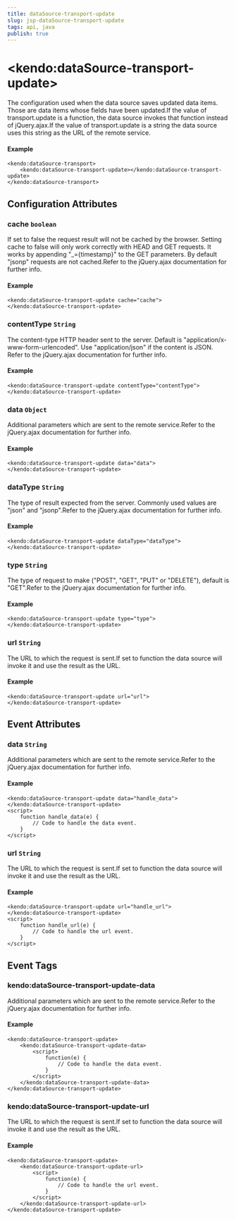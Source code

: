 ```yaml
---
title: dataSource-transport-update
slug: jsp-dataSource-transport-update
tags: api, java
publish: true
---
```


# \<kendo:dataSource-transport-update\>

The configuration used when the data source saves updated data items. Those are data items whose fields have been updated.If the value of transport.update is a function, the data source invokes that function instead of jQuery.ajax.If the value of transport.update is a string the data source uses this string as the URL of the remote service.

#### Example
    <kendo:dataSource-transport>
        <kendo:dataSource-transport-update></kendo:dataSource-transport-update>
    </kendo:dataSource-transport>

## Configuration Attributes

### cache `boolean`

If set to false the request result will not be cached by the browser. Setting cache to false will only work correctly with HEAD and GET requests. It works by appending "_={timestamp}" to the GET parameters.
By default "jsonp" requests are not cached.Refer to the jQuery.ajax documentation for further info.

#### Example
    <kendo:dataSource-transport-update cache="cache">
    </kendo:dataSource-transport-update>

### contentType `String`

The content-type HTTP header sent to the server. Default is "application/x-www-form-urlencoded". Use "application/json" if the content is JSON.
Refer to the jQuery.ajax documentation for further info.

#### Example
    <kendo:dataSource-transport-update contentType="contentType">
    </kendo:dataSource-transport-update>

### data `Object`

Additional parameters which are sent to the remote service.Refer to the jQuery.ajax documentation for further info.

#### Example
    <kendo:dataSource-transport-update data="data">
    </kendo:dataSource-transport-update>

### dataType `String`

The type of result expected from the server. Commonly used values are "json" and "jsonp".Refer to the jQuery.ajax documentation for further info.

#### Example
    <kendo:dataSource-transport-update dataType="dataType">
    </kendo:dataSource-transport-update>

### type `String`

The type of request to make ("POST", "GET", "PUT" or "DELETE"), default is "GET".Refer to the jQuery.ajax documentation for further info.

#### Example
    <kendo:dataSource-transport-update type="type">
    </kendo:dataSource-transport-update>

### url `String`

The URL to which the request is sent.If set to function the data source will invoke it and use the result as the URL.

#### Example
    <kendo:dataSource-transport-update url="url">
    </kendo:dataSource-transport-update>


## Event Attributes

### data `String`

Additional parameters which are sent to the remote service.Refer to the jQuery.ajax documentation for further info.


#### Example
    <kendo:dataSource-transport-update data="handle_data">
    </kendo:dataSource-transport-update>
    <script>
        function handle_data(e) {
            // Code to handle the data event.
        }
    </script>

### url `String`

The URL to which the request is sent.If set to function the data source will invoke it and use the result as the URL.


#### Example
    <kendo:dataSource-transport-update url="handle_url">
    </kendo:dataSource-transport-update>
    <script>
        function handle_url(e) {
            // Code to handle the url event.
        }
    </script>

## Event Tags

### kendo:dataSource-transport-update-data

Additional parameters which are sent to the remote service.Refer to the jQuery.ajax documentation for further info.


#### Example
    <kendo:dataSource-transport-update>
        <kendo:dataSource-transport-update-data>
            <script>
                function(e) {
                    // Code to handle the data event.
                }
            </script>
        </kendo:dataSource-transport-update-data>
    </kendo:dataSource-transport-update>

### kendo:dataSource-transport-update-url

The URL to which the request is sent.If set to function the data source will invoke it and use the result as the URL.


#### Example
    <kendo:dataSource-transport-update>
        <kendo:dataSource-transport-update-url>
            <script>
                function(e) {
                    // Code to handle the url event.
                }
            </script>
        </kendo:dataSource-transport-update-url>
    </kendo:dataSource-transport-update>

